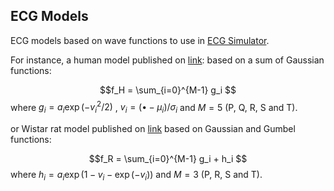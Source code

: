 ## ECG Models

ECG models based on wave functions to use in [ECG Simulator](https://github.com/sfcaracciolo/ecg_simulator/).

For instance, a human model published on [link](https://ieeexplore.ieee.org/document/1186732): based on a sum of Gaussian functions:

$$f_H = \sum_{i=0}^{M-1} g_i $$
where $g_i = a_i  \exp (-{v_i}^2/2)$ , $v_i = (\bullet -\mu_i)/\sigma_i$ and $M=5$ (P, Q, R, S and T).

or Wistar rat model published on [link](https://dx.doi.org/10.1142/S0218339023500407) based on Gaussian and Gumbel functions:

$$f_R = \sum_{i=0}^{M-1} g_i + h_i $$
where $h_i = a_i  \exp (1 - v_i - \exp(-v_i))$ and $M=3$ (P, R, S and T).
